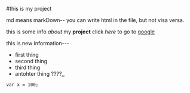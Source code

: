 #this is my project

md means markDown-- you can write html in the file,
but not visa versa.

this is some info *about* my **project**
click *here* to go to [google](http://google.com)

this is new information---

- first thing
- second thing
- third thing
- antohter thing ????,,


```
var x = 100;
```
